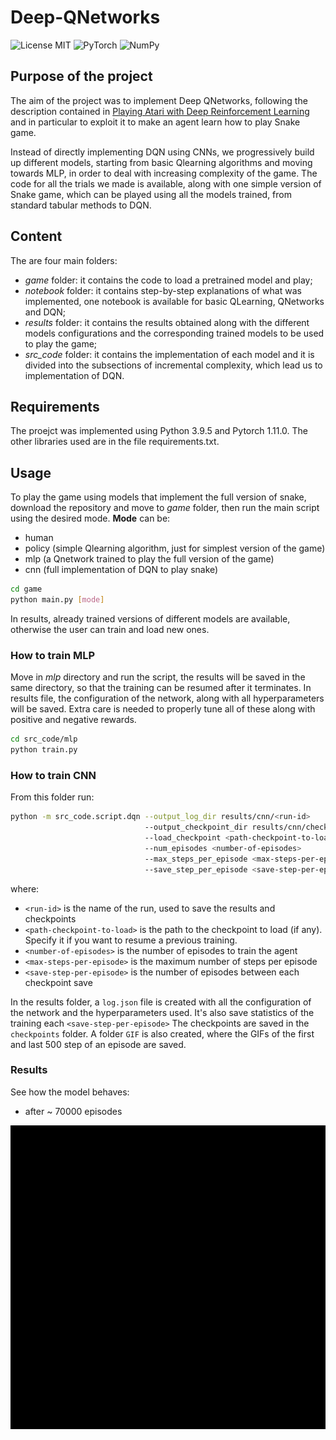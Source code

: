 # Deep-QNetworks

![License MIT](https://img.shields.io/github/license/erikalena/Deep-QNetworks?style=for-the-badge) 
![PyTorch](https://img.shields.io/badge/PyTorch-%23EE4C2C.svg?style=for-the-badge&logo=PyTorch&logoColor=white)
![NumPy](https://img.shields.io/badge/numpy-%23013243.svg?style=for-the-badge&logo=numpy&logoColor=white)
## Purpose of the project

The aim of the project was to implement Deep QNetworks, following the description contained in [Playing Atari with Deep Reinforcement Learning](https://arxiv.org/abs/1312.5602) and in particular to exploit it to make an agent learn how to play Snake game.

Instead of directly implementing DQN using CNNs, we progressively build up different models, starting from basic Qlearning algorithms and moving towards MLP, in order to deal with increasing complexity of the game. 
The code for all the trials we made is available, along with one simple version of Snake game, which can be played using all the models trained, from standard tabular methods to DQN.

## Content

The are four main folders: 
- *game* folder: it contains the code to load a pretrained model and play;
- *notebook* folder: it contains step-by-step explanations of what was implemented, one notebook is available for basic QLearning, QNetworks and DQN;
- *results* folder: it contains the results obtained along with the different models configurations and the corresponding trained models to be used to play the game;
- *src_code* folder: it contains the implementation of each model and it is divided into the subsections of incremental complexity, which lead us to implementation of DQN. 


## Requirements

The proejct was implemented using Python 3.9.5 and Pytorch 1.11.0.
The other libraries used are in the file requirements.txt.


## Usage

To play the game using models that implement the full version of snake, download the repository and move to *game* folder, then run the main script using the desired mode.
**Mode** can be: 
- human
- policy (simple Qlearning algorithm, just for simplest version of the game)
- mlp (a Qnetwork trained to play the full version of the game)
- cnn (full implementation of DQN to play snake)

```bash
cd game
python main.py [mode]
```
In results, already trained versions of different models are available, otherwise the user can train and load new ones.

### How to train MLP

Move in *mlp* directory and run the script, the results will be saved in the same directory, so that the training can be resumed after it terminates. 
In results file, the configuration of the network, along with all hyperparameters will be saved. Extra care is needed to properly tune all of these along with positive and negative rewards.

```bash
cd src_code/mlp
python train.py
```

### How to train CNN
From this folder run:
```bash
python -m src_code.script.dqn --output_log_dir results/cnn/<run-id>
                              --output_checkpoint_dir results/cnn/checkpoints/<run-id>
                              --load_checkpoint <path-checkpoint-to-load>
                              --num_episodes <number-of-episodes>
                              --max_steps_per_episode <max-steps-per-episode>
                              --save_step_per_episode <save-step-per-episode>
```
where:
- `<run-id>` is the name of the run, used to save the results and checkpoints
- `<path-checkpoint-to-load>` is the path to the checkpoint to load (if any). Specify it if you want to resume a previous training.
- `<number-of-episodes>` is the number of episodes to train the agent
- `<max-steps-per-episode>` is the maximum number of steps per episode
- `<save-step-per-episode>` is the number of episodes between each checkpoint save

In the results folder, a `log.json` file is created with all the configuration of the network and the hyperparameters used. It's also save statistics of the training each `<save-step-per-episode>` The checkpoints are saved in the `checkpoints` folder.
A folder `GIF` is also created, where the GIFs of the first and last 500 step of an episode are saved.

### Results

See how the model behaves:

- after ~ 70000 episodes

  
![](game/captures/mlp_70000.gif)
